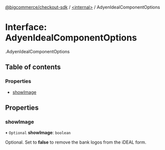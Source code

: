 [@bigcommerce/checkout-sdk](../README.md) / [<internal\>](../modules/internal_.md) / AdyenIdealComponentOptions

# Interface: AdyenIdealComponentOptions

[<internal>](../modules/internal_.md).AdyenIdealComponentOptions

## Table of contents

### Properties

- [showImage](internal_.AdyenIdealComponentOptions.md#showimage)

## Properties

### showImage

• `Optional` **showImage**: `boolean`

Optional. Set to **false** to remove the bank logos from the iDEAL form.
